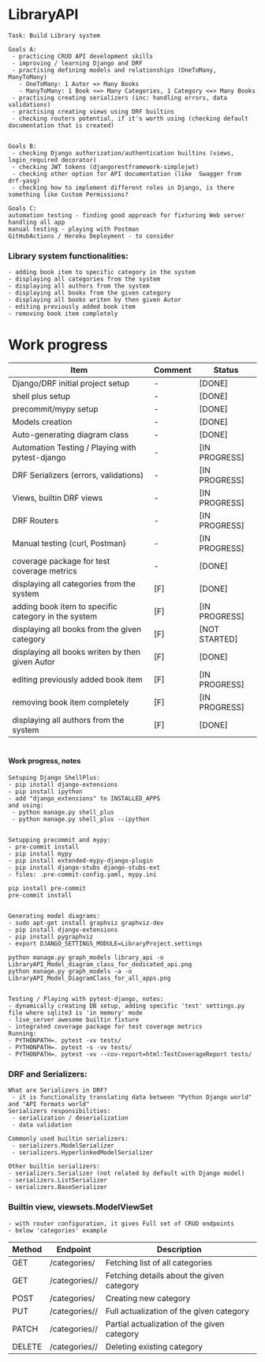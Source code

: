 # LibraryAPI

```
Task: Build Library system

Goals A:
 - practicing CRUD API development skills
 - improving / learning Django and DRF
 - practising defining models and relationships (OneToMany, ManyToMany)
   - OneToMany: 1 Autor => Many Books
   - ManyToMany: 1 Book <=> Many Categories, 1 Category <=> Many Books
 - practising creating serializers (inc: handling errors, data validations)
 - practising creating views using DRF builtins
 - checking routers potential, if it's worth using (checking default documentation that is created)


Goals B:
 - checking Django authorization/authentication builtins (views, login_required decorator)
 - checking JWT tokens (djangorestframework-simplejwt)
 - checking other option for API documentation (like  Swagger from drf-yasg)
 - checking how to implement different roles in Django, is there something like Custom Permissions?

Goals C:
automation testing - finding good approach for fixturing Web server handling all app
manual testing - playing with Postman
GitHubActions / Heroku Deployment - to consider

```

### Library system functionalities:
```
- adding book item to specific category in the system
- displaying all categories from the system
- displaying all authors from the system
- displaying all books from the given category
- displaying all books writen by then given Autor
- editing previously added book item
- removing book item completely
```

# Work progress

| Item                                                | Comment | Status        |
|-----------------------------------------------------|---------|---------------|
| Django/DRF initial project setup                    | -       | [DONE]        |
| shell plus setup                                    | -       | [DONE]        |
| precommit/mypy  setup                               | -       | [DONE]        |
| Models creation                                     | -       | [DONE]        |
| Auto-generating diagram class                       | -       | [DONE]        |
| Automation Testing / Playing with pytest-django     | -       | [IN PROGRESS] |
| DRF Serializers (errors, validations)               | -       | [IN PROGRESS] |
| Views, builtin DRF views                            | -       | [IN PROGRESS] |
| DRF Routers                                         | -       | [IN PROGRESS] |
| Manual testing (curl, Postman)                      | -       | [IN PROGRESS] |
| coverage package for test coverage metrics          | -       | [DONE]        |
| displaying all categories from the system           | [F]     | [DONE]        |
| adding book item to specific category in the system | [F]     | [IN PROGRESS] |
| displaying all books from the given category        | [F]     | [NOT STARTED] |
| displaying all books writen by then given Autor     | [F]     | [DONE] |
| editing previously added book item                  | [F]     | [IN PROGRESS] |
| removing book item completely                       | [F]     | [IN PROGRESS] |
| displaying all authors from the system              | [F]     | [DONE]        |

#
#### Work progress, notes
```
Setuping Django ShellPlus:
- pip install django-extensions
- pip install ipython
- add "django_extensions" to INSTALLED_APPS
and using:
 - python manage.py shell_plus
 - python manage.py shell_plus --ipython


Setupping precommit and mypy:
- pre-commit install
- pip install mypy
- pip install extended-mypy-django-plugin
- pip install django-stubs django-stubs-ext
- files: .pre-commit-config.yaml, mypy.ini

pip install pre-commit
pre-commit install


Generating model diagrams:
- sudo apt-get install graphviz graphviz-dev
- pip install django-extensions
- pip install pygraphviz
- export DJANGO_SETTINGS_MODULE=LibraryProject.settings

python manage.py graph_models library_api -o LibraryAPI_Model_diagram_class_for_dedicated_api.png
python manage.py graph_models -a -o LibraryAPI_Model_DiagramClass_for_all_apps.png


Testing / Playing with pytest-django, notes:
- dynamically creating DB setup, adding specific 'test' settings.py file where sqlite3 is 'in memory' mode
- live_server awesome builtin fixture
- integrated coverage package for test coverage metrics
Running:
- PYTHONPATH=. pytest -vv tests/
- PYTHONPATH=. pytest -s -vv tests/
- PYTHONPATH=. pytest -vv --cov-report=html:TestCoverageReport tests/
```


### DRF and Serializers:
```
What are Serializers in DRF?
 - it is functionality translating data between "Python Django world" and "API formats world"
Serializers responsibilities:
 - serialization / deserialization
 - data validation

Commonly used builtin serializers:
 - serializers.ModelSerializer
 - serializers.HyperlinkedModelSerializer

Other builtin serializers:
- serializers.Serializer (not related by default with Django model)
- serializers.ListSerializer
- serializers.BaseSerializer
```


### Builtin view, viewsets.ModelViewSet
```
- with router configuration, it gives Full set of CRUD endpoints
- below 'categories' example
```

| Method    | Endpoint              | Description                                 |
|-----------|-----------------------|---------------------------------------------|
| GET	     | /categories/	         | Fetching list of all categories             |
| GET	     | /categories/<id>/	 | Fetching details about the given category   |
| POST	     | /categories/	         | Creating new category                       |
| PUT	     | /categories/<id>/	 | Full actualization of the given category    |
| PATCH	 | /categories/<id>/	 | Partial actualization of the given category |
| DELETE    | 	/categories/<id>/	 | Deleting existing category                  |
